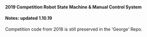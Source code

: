 #### 2019 Competition Robot State Machine & Manual Control System


#### Notes: updated 1.10.19 
Competition code from 2018 is still preserved in the 'George' Repo.

